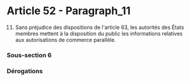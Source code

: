 # Article 52 - Paragraph_11

11. Sans préjudice des dispositions de l'article 63, les autorités des États membres mettent à la disposition du public les informations relatives aux autorisations de commerce parallèle.

### Sous-section 6
### Dérogations
